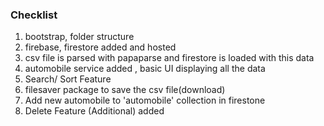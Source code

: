 ### Checklist

1. bootstrap, folder structure
2. firebase, firestore added and hosted
3. csv file is parsed with papaparse and firestore is loaded with this data
4. automobile service added , basic UI displaying all the data
5. Search/ Sort Feature
6. filesaver package to save the csv file(download)
7. Add new automobile to 'automobile' collection in firestone
8. Delete Feature (Additional) added
